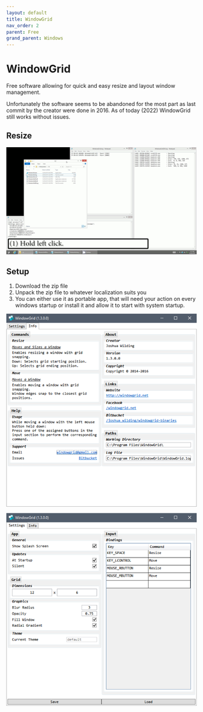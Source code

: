 ```yaml
---
layout: default
title: WindowGrid
nav_order: 2
parent: Free
grand_parent: Windows
---
```


# WindowGrid

Free software allowing for quick and easy resize and layout window management. 

Unfortunately the software seems to be abandoned for the most part as last commit by the creator were done in 2016. As of today (2022) WindowGrid still works without issues.
## Resize
![Gif is broken :C](../../../assets/images/WindowGrid.gif)

## Setup

1. Download the zip file
2. Unpack the zip file to whatever localization suits you
3. You can either use it as portable app, that will need your action on every windows startup or install it and allow it to start with system startup.


![Image is broken :C](../../../assets/images/InfoScreen.png)

![Image is broken :C](../../../assets/images/SettingsScreen.png)